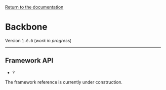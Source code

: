 [Return to the documentation](../README.md)

# Backbone
Version `1.0.0` (*work in progress*)

---
## Framework API

- ?

The framework reference is currently under construction.
